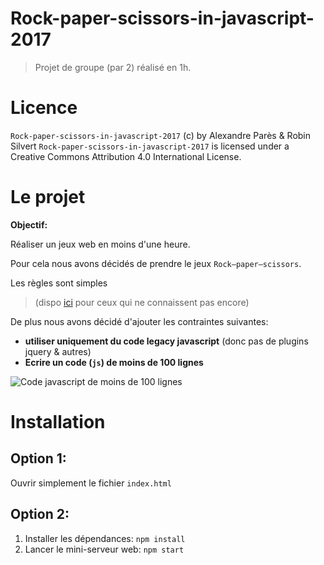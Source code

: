 # Rock-paper-scissors-in-javascript-2017
> Projet de groupe (par 2) réalisé en 1h.

# Licence
`Rock-paper-scissors-in-javascript-2017` (c) by Alexandre Parès & Robin Silvert
`Rock-paper-scissors-in-javascript-2017` is licensed under a
Creative Commons Attribution 4.0 International License.

# Le projet
**Objectif:**

Réaliser un jeux web en moins d'une heure.

Pour cela nous avons décidés de prendre le jeux `Rock–paper–scissors`.

Les règles sont simples
>(dispo [ici](https://en.wikipedia.org/wiki/Rock–paper–scissors) pour ceux qui ne connaissent pas encore)


De plus nous avons décidé d'ajouter les contraintes suivantes: 
* **utiliser uniquement du code legacy javascript** (donc pas de plugins jquery & autres)
* **Ecrire un code (`js`) de moins de 100 lignes**

![Code javascript de moins de 100 lignes](https://i.imgur.com/xhSE7tY.png)

# Installation
## Option 1: 
Ouvrir simplement le fichier `index.html`

## Option 2:
1. Installer les dépendances: `npm install`
2. Lancer le mini-serveur web: `npm start`


